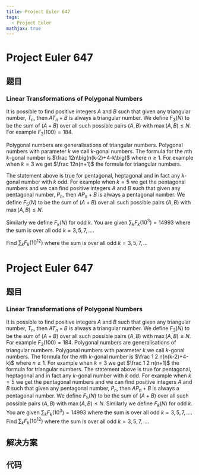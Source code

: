 ```yaml
---
title: Project Euler 647
tags:
  - Project Euler
mathjax: true
---
```

<escape><!-- more --></escape>
    
# Project Euler 647
## 题目
### Linear Transformations of Polygonal Numbers


It is possible to find positive integers $A$ and $B$ such that given any triangular number, $T_n$, then $AT_n +B$ is always a triangular number. We define $F_3(N)$ to be the sum of $(A+B)$ over all such possible pairs $(A,B)$ with $\max(A,B)\le N$. For example $F_3(100) = 184$.


Polygonal numbers are generalisations of triangular numbers. Polygonal numbers with parameter $k$ we call $k$-gonal numbers. The formula for the $n$th $k$-gonal number is $\frac 12n\big(n(k-2)+4-k\big)$ where $n \ge 1$. For example when $k = 3$ we get $\frac 12n(n+1)$ the formula for triangular numbers.


The statement above is true for pentagonal, heptagonal and in fact any $k$-gonal number with $k$ odd. For example when $k=5$ we get the pentagonal numbers and we can find positive integers $A$ and $B$ such that given any pentagonal number, $P_n$, then $AP_n+B$ is always a pentagonal number. We define $F_5(N)$ to be the sum of $(A+B)$ over all such possible pairs $(A,B)$ with $\max(A,B)\le N$.


Similarly we define $F_k(N)$ for odd $k$. You are given $\sum_{k} F_k(10^3) = 14993$ where the sum is over all odd $k = 3,5,7,\ldots$.


Find $\sum_{k} F_k(10^{12})$ where the sum is over all odd $k = 3,5,7,\ldots$



# Project Euler 647
## 题目
### Linear Transformations of Polygonal Numbers

It is possible to find positive integers $A$ and $B$ such that given any triangular number, $T_n$, then $AT_n+B$ is always a triangular number. We define $F_3(N)$ to be the sum of $(A+B)$ over all such possible pairs $(A,B)$ with $\max(A,B)\le N$. For example $F_3(100)=184$.
Polygonal numbers are generalisations of triangular numbers. Polygonal numbers with parameter $k$ we call $k$-gonal numbers. The formula for the $n$th $k$-gonal number is $\frac 1 2 n(n(k-2)+4-k)$ where $n\ge1$. For example when $k=3$ we get $\frac 1 2 n(n+1)$ the formula for triangular numbers.
The statement above is true for pentagonal, heptagonal and in fact any $k$-gonal number with $k$ odd. For example when $k=5$ we get the pentagonal numbers and we can find positive integers $A$ and $B$ such that given any pentagonal number, $P_n$, then $AP_n+B$ is always a pentagonal number. We define $F_5(N)$ to be the sum of $(A+B)$ over all such possible pairs $(A,B)$ with $\max(A,B)\le N$.
Similarly we define $F_k(N)$ for odd $k$. You are given $\sum_kF_k(10^3)=14993$ where the sum is over all odd $k=3,5,7,\ldots$.
Find $\sum_kF_k(10^{12})$ where the sum is over all odd $k=3,5,7,\ldots$.


## 解决方案


## 代码


